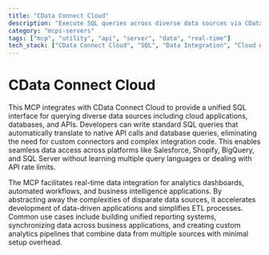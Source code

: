```yaml
---
title: "CData Connect Cloud"
description: "Execute SQL queries across diverse data sources via CData Connect Cloud for unified data integration in analytics and workflows."
category: "mcps-servers"
tags: ["mcp", "utility", "api", "server", "data", "real-time"]
tech_stack: ["CData Connect Cloud", "SQL", "Data Integration", "Cloud APIs", "Analytics"]
---
```


# CData Connect Cloud

This MCP integrates with CData Connect Cloud to provide a unified SQL interface for querying diverse data sources including cloud applications, databases, and APIs. Developers can write standard SQL queries that automatically translate to native API calls and database queries, eliminating the need for custom connectors and complex integration code. This enables seamless data access across platforms like Salesforce, Shopify, BigQuery, and SQL Server without learning multiple query languages or dealing with API rate limits.

The MCP facilitates real-time data integration for analytics dashboards, automated workflows, and business intelligence applications. By abstracting away the complexities of disparate data sources, it accelerates development of data-driven applications and simplifies ETL processes. Common use cases include building unified reporting systems, synchronizing data across business applications, and creating custom analytics pipelines that combine data from multiple sources with minimal setup overhead.
